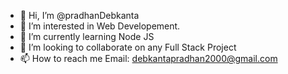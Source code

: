 - 👋 Hi, I’m @pradhanDebkanta
- 👀 I’m interested in Web Developement.
- 🌱 I’m currently learning Node JS 
- 💞️ I’m looking to collaborate on any Full Stack Project
- 📫 How to reach me Email: debkantapradhan2000@gmail.com

<!---
pradhanDebkanta/pradhanDebkanta is a ✨ special ✨ repository because its `README.md` (this file) appears on your GitHub profile.
You can click the Preview link to take a look at your changes.
--->
